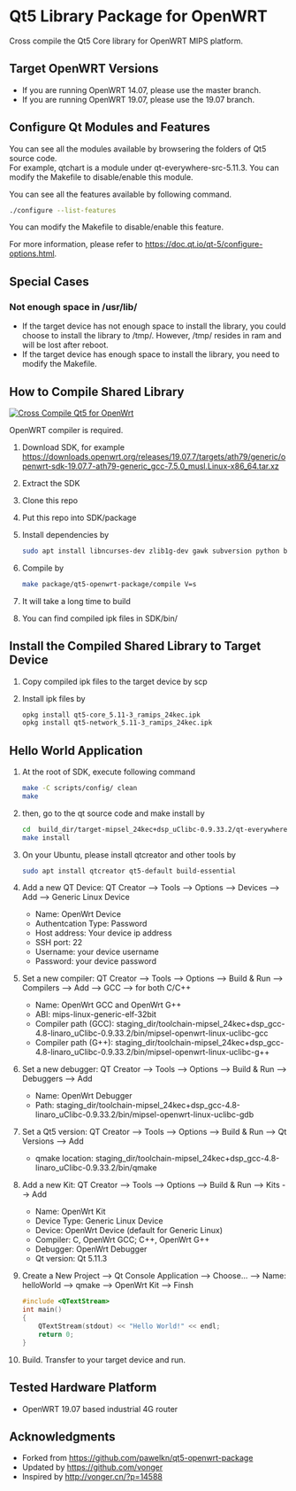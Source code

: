 # Qt5 Library Package for OpenWRT

Cross compile the Qt5 Core library for OpenWRT MIPS platform.

## Target OpenWRT Versions

* If you are running OpenWRT 14.07, please use the master branch.
* If you are running OpenWRT 19.07, please use the 19.07 branch.

## Configure Qt Modules and Features

You can see all the modules available by browsering the folders of Qt5 source code.  
For example, qtchart is a module under qt-everywhere-src-5.11.3. You can modify the Makefile to disable/enable this module.  

You can see all the features available by following command.

```bash
./configure --list-features
```

You can modify the Makefile to disable/enable this feature.  

For more information, please refer to https://doc.qt.io/qt-5/configure-options.html.

## Special Cases

### Not enough space in /usr/lib/
* If the target device has not enough space to install the library, you could choose to install the library to /tmp/. However, /tmp/ resides in ram and will be lost after reboot.  
* If the target device has enough space to install the library, you need to modify the Makefile.  

## How to Compile Shared Library

[![Cross Compile Qt5 for OpenWrt](https://img.youtube.com/vi/4yuvjuDuCLY/0.jpg)](https://www.youtube.com/watch?v=4yuvjuDuCLY)

OpenWRT compiler is required.

1. Download SDK, for example https://downloads.openwrt.org/releases/19.07.7/targets/ath79/generic/openwrt-sdk-19.07.7-ath79-generic_gcc-7.5.0_musl.Linux-x86_64.tar.xz  
2. Extract the SDK  
3. Clone this repo  
4. Put this repo into SDK/package  
5. Install dependencies by  

    ```bash
    sudo apt install libncurses-dev zlib1g-dev gawk subversion python build-essential ccache
    ```

6. Compile by  

    ```bash
    make package/qt5-openwrt-package/compile V=s
    ```

7. It will take a long time to build  
8. You can find compiled ipk files in SDK/bin/  

## Install the Compiled Shared Library to Target Device

1. Copy compiled ipk files to the target device by scp  
2. Install ipk files by  

    ```bash
    opkg install qt5-core_5.11-3_ramips_24kec.ipk
    opkg install qt5-network_5.11-3_ramips_24kec.ipk
    ```

## Hello World Application

1. At the root of SDK, execute following command

    ```bash
    make -C scripts/config/ clean  
    make
    ```
2. then, go to the qt source code and make install by

    ```bash
    cd  build_dir/target-mipsel_24kec+dsp_uClibc-0.9.33.2/qt-everywhere-src-5.11.3  
    make install
    ```

3. On your Ubuntu, please install qtcreator and other tools by

    ```bash
    sudo apt install qtcreator qt5-default build-essential  
    ```

4. Add a new QT Device: QT Creator --> Tools --> Options --> Devices --> Add --> Generic Linux Device
    * Name: OpenWrt Device
    * Authentcation Type: Password
    * Host address: Your device ip address
    * SSH port: 22
    * Username: your device username
    * Password: your device password

5. Set a new compiler: QT Creator --> Tools --> Options --> Build & Run --> Compilers --> Add --> GCC --> for both C/C++
    * Name: OpenWrt GCC and OpenWrt G++
    * ABI: mips-linux-generic-elf-32bit
    * Compiler path (GCC): staging_dir/toolchain-mipsel_24kec+dsp_gcc-4.8-linaro_uClibc-0.9.33.2/bin/mipsel-openwrt-linux-uclibc-gcc
    * Compiler path (G++): staging_dir/toolchain-mipsel_24kec+dsp_gcc-4.8-linaro_uClibc-0.9.33.2/bin/mipsel-openwrt-linux-uclibc-g++

6. Set a new debugger: QT Creator --> Tools --> Options --> Build & Run --> Debuggers --> Add  
    * Name: OpenWrt Debugger
    * Path: staging_dir/toolchain-mipsel_24kec+dsp_gcc-4.8-linaro_uClibc-0.9.33.2/bin/mipsel-openwrt-linux-uclibc-gdb

7. Set a Qt5 version: QT Creator --> Tools --> Options --> Build & Run --> Qt Versions --> Add
    * qmake location: staging_dir/toolchain-mipsel_24kec+dsp_gcc-4.8-linaro_uClibc-0.9.33.2/bin/qmake

8. Add a new Kit: QT Creator --> Tools --> Options --> Build & Run --> Kits --> Add
    * Name: OpenWrt Kit
    * Device Type: Generic Linux Device
    * Device: OpenWrt Device (default for Generic Linux)
    * Compiler: C, OpenWrt GCC; C++, OpenWrt G++
    * Debugger: OpenWrt Debugger
    * Qt version: Qt 5.11.3

9. Create a New Project --> Qt Console Application --> Choose... --> Name: helloWorld --> qmake --> OpenWrt Kit --> Finsh

    ```cpp
    #include <QTextStream>
    int main()
    {
        QTextStream(stdout) << "Hello World!" << endl;
        return 0;
    }
    ```
10. Build. Transfer to your target device and run.

## Tested Hardware Platform

* OpenWRT 19.07 based industrial 4G router

## Acknowledgments

* Forked from https://github.com/pawelkn/qt5-openwrt-package  
* Updated by https://github.com/vonger  
* Inspired by http://vonger.cn/?p=14588  
